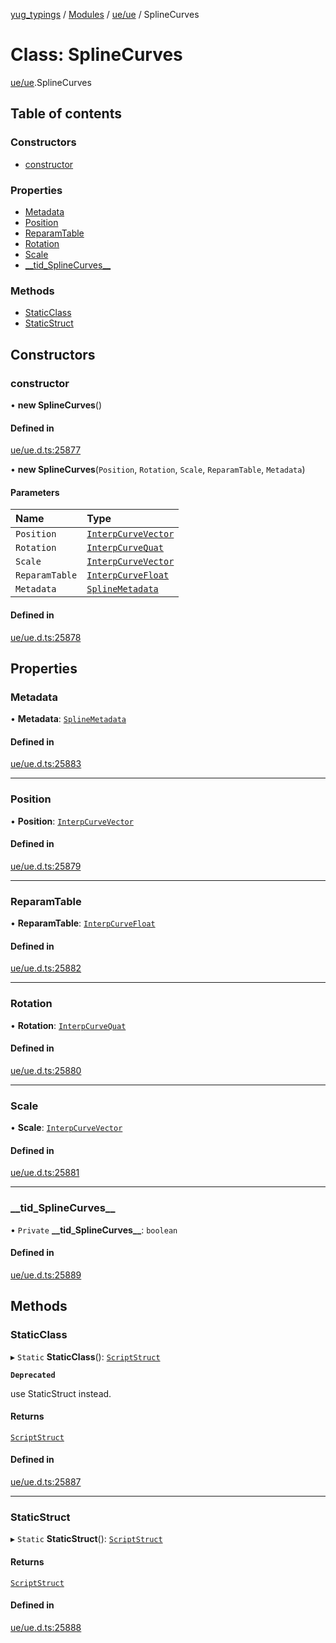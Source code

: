 [yug_typings](../README.md) / [Modules](../modules.md) / [ue/ue](../modules/ue_ue.md) / SplineCurves

# Class: SplineCurves

[ue/ue](../modules/ue_ue.md).SplineCurves

## Table of contents

### Constructors

- [constructor](ue_ue.SplineCurves.md#constructor)

### Properties

- [Metadata](ue_ue.SplineCurves.md#metadata)
- [Position](ue_ue.SplineCurves.md#position)
- [ReparamTable](ue_ue.SplineCurves.md#reparamtable)
- [Rotation](ue_ue.SplineCurves.md#rotation)
- [Scale](ue_ue.SplineCurves.md#scale)
- [\_\_tid\_SplineCurves\_\_](ue_ue.SplineCurves.md#__tid_splinecurves__)

### Methods

- [StaticClass](ue_ue.SplineCurves.md#staticclass)
- [StaticStruct](ue_ue.SplineCurves.md#staticstruct)

## Constructors

### constructor

• **new SplineCurves**()

#### Defined in

[ue/ue.d.ts:25877](https://github.com/YugMetaverse/yug_typings/blob/b7d9b19/ue/ue.d.ts#L25877)

• **new SplineCurves**(`Position`, `Rotation`, `Scale`, `ReparamTable`, `Metadata`)

#### Parameters

| Name | Type |
| :------ | :------ |
| `Position` | [`InterpCurveVector`](ue_ue.InterpCurveVector.md) |
| `Rotation` | [`InterpCurveQuat`](ue_ue.InterpCurveQuat.md) |
| `Scale` | [`InterpCurveVector`](ue_ue.InterpCurveVector.md) |
| `ReparamTable` | [`InterpCurveFloat`](ue_ue.InterpCurveFloat.md) |
| `Metadata` | [`SplineMetadata`](ue_ue.SplineMetadata.md) |

#### Defined in

[ue/ue.d.ts:25878](https://github.com/YugMetaverse/yug_typings/blob/b7d9b19/ue/ue.d.ts#L25878)

## Properties

### Metadata

• **Metadata**: [`SplineMetadata`](ue_ue.SplineMetadata.md)

#### Defined in

[ue/ue.d.ts:25883](https://github.com/YugMetaverse/yug_typings/blob/b7d9b19/ue/ue.d.ts#L25883)

___

### Position

• **Position**: [`InterpCurveVector`](ue_ue.InterpCurveVector.md)

#### Defined in

[ue/ue.d.ts:25879](https://github.com/YugMetaverse/yug_typings/blob/b7d9b19/ue/ue.d.ts#L25879)

___

### ReparamTable

• **ReparamTable**: [`InterpCurveFloat`](ue_ue.InterpCurveFloat.md)

#### Defined in

[ue/ue.d.ts:25882](https://github.com/YugMetaverse/yug_typings/blob/b7d9b19/ue/ue.d.ts#L25882)

___

### Rotation

• **Rotation**: [`InterpCurveQuat`](ue_ue.InterpCurveQuat.md)

#### Defined in

[ue/ue.d.ts:25880](https://github.com/YugMetaverse/yug_typings/blob/b7d9b19/ue/ue.d.ts#L25880)

___

### Scale

• **Scale**: [`InterpCurveVector`](ue_ue.InterpCurveVector.md)

#### Defined in

[ue/ue.d.ts:25881](https://github.com/YugMetaverse/yug_typings/blob/b7d9b19/ue/ue.d.ts#L25881)

___

### \_\_tid\_SplineCurves\_\_

• `Private` **\_\_tid\_SplineCurves\_\_**: `boolean`

#### Defined in

[ue/ue.d.ts:25889](https://github.com/YugMetaverse/yug_typings/blob/b7d9b19/ue/ue.d.ts#L25889)

## Methods

### StaticClass

▸ `Static` **StaticClass**(): [`ScriptStruct`](ue_ue.ScriptStruct.md)

**`Deprecated`**

use StaticStruct instead.

#### Returns

[`ScriptStruct`](ue_ue.ScriptStruct.md)

#### Defined in

[ue/ue.d.ts:25887](https://github.com/YugMetaverse/yug_typings/blob/b7d9b19/ue/ue.d.ts#L25887)

___

### StaticStruct

▸ `Static` **StaticStruct**(): [`ScriptStruct`](ue_ue.ScriptStruct.md)

#### Returns

[`ScriptStruct`](ue_ue.ScriptStruct.md)

#### Defined in

[ue/ue.d.ts:25888](https://github.com/YugMetaverse/yug_typings/blob/b7d9b19/ue/ue.d.ts#L25888)
